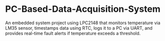 # PC-Based-Data-Acquisition-System
An embedded system project using LPC2148 that monitors temperature via LM35 sensor, timestamps data using RTC, logs it to a PC via UART, and provides real-time fault alerts if temperature exceeds a threshold.
